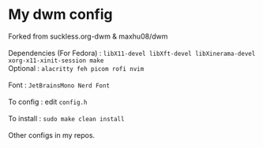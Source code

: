 # My dwm config 
Forked from suckless.org-dwm & maxhu08/dwm <br/><br/> 
Dependencies (For Fedora) : `libX11-devel libXft-devel libXinerama-devel xorg-x11-xinit-session make` <br/> 
Optional : `alacritty feh picom rofi nvim` <br/><br/>
Font : `JetBrainsMono Nerd Font` <br/><br/>
To config : edit `config.h` <br/><br/>
To install : `sudo make clean install` <br/><br/>
Other configs in my repos.
